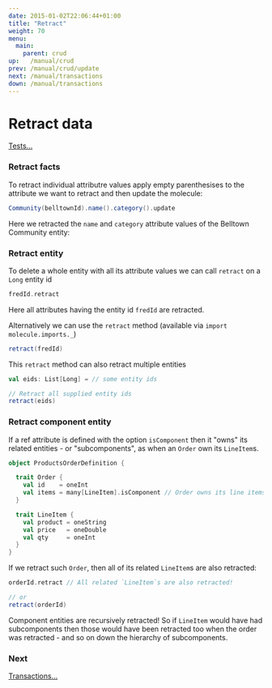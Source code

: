 ```yaml
---
date: 2015-01-02T22:06:44+01:00
title: "Retract"
weight: 70
menu:
  main:
    parent: crud
up:   /manual/crud
prev: /manual/crud/update
next: /manual/transactions
down: /manual/transactions
---
```


# Retract data

[Tests...](https://github.com/scalamolecule/molecule/blob/master/coretests/src/test/scala/molecule/coretests/crud/Retract.scala)


### Retract facts

To retract individual attributre values apply empty parenthesises to 
the attribute we want to retract and then update the molecule:


```scala
Community(belltownId).name().category().update
```
Here we retracted the `name` and `category` attribute values of the Belltown Community entity:


### Retract entity

To delete a whole entity with all its attribute values we can call `retract` on a `Long` entity id 

```scala
fredId.retract
```
Here all attributes having the entity id `fredId` are retracted.

Alternatively we can use the `retract` method (available via `import molecule.imports._`)

```scala
retract(fredId)
```
This `retract` method can also retract multiple entities

```scala
val eids: List[Long] = // some entity ids 

// Retract all supplied entity ids
retract(eids)
```

### Retract component entity

If a ref attribute is defined with the option `isComponent` then it "owns" its related entities - or "subcomponents", as when an `Order` own its `LineItem`s.

```scala
object ProductsOrderDefinition {

  trait Order {
    val id    = oneInt
    val items = many[LineItem].isComponent // Order owns its line items
  }

  trait LineItem {
    val product = oneString
    val price   = oneDouble
    val qty     = oneInt
  }
}
```

If we retract such `Order`, then all
of its related `LineItem`s are also retracted:

```scala
orderId.retract // All related `LineItem`s are also retracted!

// or
retract(orderId)
```
Component entities are recursively retracted! So if `LineItem` would have had subcomponents then those would have been retracted too when the order
was retracted - and so on down the hierarchy of subcomponents.



### Next

[Transactions...](/manual/transactions)